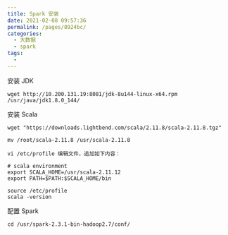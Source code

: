 ```yaml
---
title: Spark 安装
date: 2021-02-08 09:57:36
permalink: /pages/8924bc/
categories:
  - 大数据
  - spark
tags:
  - 
---
```

安装 JDK

```
wget http://10.200.131.19:8081/jdk-8u144-linux-x64.rpm
/usr/java/jdk1.8.0_144/
```

安装 Scala

```
wget "https://downloads.lightbend.com/scala/2.11.8/scala-2.11.8.tgz"
```

```
mv /root/scala-2.11.8 /usr/scala-2.11.8
```

```
vi /etc/profile 编辑文件，追加如下内容：

# scala environment
export SCALA_HOME=/usr/scala-2.11.12
export PATH=$PATH:$SCALA_HOME/bin
```

```
source /etc/profile
scala -version
```



配置 Spark

```
cd /usr/spark-2.3.1-bin-hadoop2.7/conf/
```

